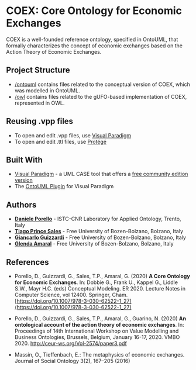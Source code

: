 # COEX: Core Ontology for Economic Exchanges

COEX is a well-founded reference ontology, specified in OntoUML, that formally characterizes the concept of economic exchanges based on the Action Theory of Economic Exchanges. 

## Project Structure

* [/ontouml](/ontouml) contains files related to the conceptual version of COEX, which was modelled in OntoUML.
* [/owl](/owl) contains files related to the gUFO-based implementation of COEX, represented in OWL.


## Reusing .vpp files

* To open and edit .vpp files, use [Visual Paradigm](https://www.visual-paradigm.com)
* To open and edit .ttl files, use [Protégé](https://protege.stanford.edu/)

## Built With

* [Visual Paradigm](https://www.visual-paradigm.com) - a UML CASE tool that offers a [free community edition version](https://www.visual-paradigm.com/download/community.jsp)
* The [OntoUML Plugin](https://github.com/OntoUML/ontouml-vp-plugin) for Visual Paradigm


## Authors

* **[Daniele Porello](https://www.researchgate.net/profile/Daniele_Porello)** - ISTC-CNR Laboratory for Applied Ontology, Trento, Italy
* **[Tiago Prince Sales](https://www.inf.unibz.it/~tpsales/)** - Free University of Bozen-Bolzano, Bolzano, Italy
* **[Giancarlo Guizzardi](http://www.inf.ufes.br/~gguizzardi)** - Free University of Bozen-Bolzano, Bolzano, Italy
* **[Glenda Amaral](https://www.researchgate.net/profile/Glenda_Amaral)** - Free University of Bozen-Bolzano, Bolzano, Italy



## References

- Porello, D., Guizzardi, G., Sales, T.P., Amaral, G. (2020) **A Core Ontology for Economic Exchanges**. In: Dobbie G., Frank U., Kappel G., Liddle S.W., Mayr H.C. (eds) Conceptual Modeling. ER 2020. Lecture Notes in Computer Science, vol 12400. Springer, Cham. [https://doi.org/10.1007/978-3-030-62522-1_27](https://doi.org/10.1007/978-3-030-62522-1_27)

- Porello, D., Guizzardi, G., Sales, T.P., Amaral, G., Guarino, N. (2020) **An ontological account of the action theory of economic exchanges**. In: Proceedings of 14th International Workshop on Value Modelling and Business Ontologies, Brussels, Belgium, January 16-17, 2020. VMBO 2020. http://ceur-ws.org/Vol-2574/paper3.pdf

- Massin, O., Tieffenbach, E.: The metaphysics of economic exchanges. Journal of Social Ontology 3(2), 167–205 (2016)
